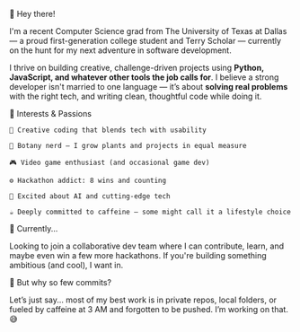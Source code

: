 👋 Hey there!

I'm a recent Computer Science grad from The University of Texas at Dallas — a proud first-generation college student and Terry Scholar — currently on the hunt for my next adventure in software development.

I thrive on building creative, challenge-driven projects using **Python, JavaScript, and whatever other tools the job calls for**. I believe a strong developer isn't married to one language — it’s about **solving real problems** with the right tech, and writing clean, thoughtful code while doing it.

🧠 Interests & Passions

    🧪 Creative coding that blends tech with usability
    
    🌿 Botany nerd — I grow plants and projects in equal measure

    🎮 Video game enthusiast (and occasional game dev)

    ⚙️ Hackathon addict: 8 wins and counting

    🤖 Excited about AI and cutting-edge tech

    ☕ Deeply committed to caffeine — some might call it a lifestyle choice

💼 Currently...

Looking to join a collaborative dev team where I can contribute, learn, and maybe even win a few more hackathons. If you're building something ambitious (and cool), I want in.

🤫 But why so few commits?

Let’s just say... most of my best work is in private repos, local folders, or fueled by caffeine at 3 AM and forgotten to be pushed. I’m working on that. 😅
